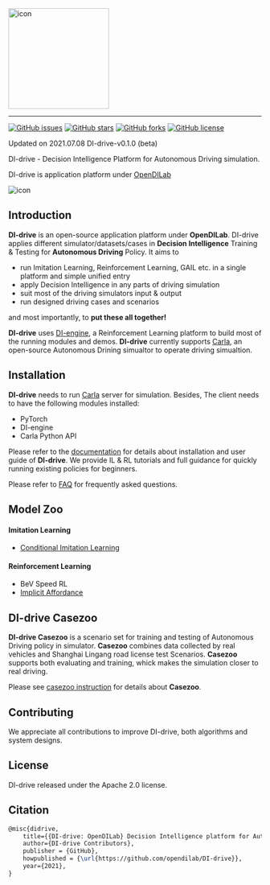 <img src="./docs/figs/DI-drive.png" width="200" alt="icon"/>

---

[![GitHub issues](https://img.shields.io/github/issues/opendilab/DI-drive)](https://github.com/opendilab/DI-drive/issues)
[![GitHub stars](https://img.shields.io/github/stars/opendilab/DI-drive)](https://github.com/opendilab/DI-drive/stargazers)
[![GitHub forks](https://img.shields.io/github/forks/opendilab/DI-drive)](https://github.com/opendilab/DI-drive/network)
[![GitHub license](https://img.shields.io/github/license/opendilab/DI-drive)](https://github.com/opendilab/DI-drive/blob/master/LICENSE)

Updated on 2021.07.08 DI-drive-v0.1.0 (beta)

DI-drive - Decision Intelligence Platform for Autonomous Driving simulation.

DI-drive is application platform under [OpenDILab](http://opendilab.org/)

![icon](./docs/figs/big_cam_auto.png)

## Introduction


**DI-drive** is an open-source application platform under **OpenDILab**. DI-drive applies different simulator/datasets/cases in **Decision Intelligence** Training & Testing for **Autonomous Driving** Policy.
It aims to

- run Imitation Learning, Reinforcement Learning, GAIL etc. in a single platform and simple unified entry
- apply Decision Intelligence in any parts of driving simulation
- suit most of the driving simulators input & output
- run designed driving cases and scenarios

and most importantly, to **put these all together!**

**DI-drive** uses [DI-engine](https://github.com/opendilab/DI-engine), a Reinforcement Learning
platform to build most of the running modules and demos. **DI-drive** currently supports [Carla](http://carla.org),
an open-source Autonomous Drining simualtor to operate driving simualtion.

## Installation

**DI-drive** needs to run [Carla](http://carla.org) server for simulation. Besides, The client needs to have the following modules installed:

- PyTorch
- DI-engine
- Carla Python API

Please refer to the [documentation](https://opendilab.github.io/DI-drive/) for details about installation and user guide of **DI-drive**.
We provide IL & RL tutorials and full guidance for quickly running existing policies for beginners.

Please refer to [FAQ](https://opendilab.github.io/DI-drive/faq/index.html) for frequently asked questions.

## Model Zoo

#### Imitation Learning
- [Conditional Imitation Learning](http://vladlen.info/papers/conditional-imitation.pdf)

#### Reinforcement Learning
- BeV Speed RL
- [Implicit Affordance](https://arxiv.org/abs/1911.10868)

## DI-drive Casezoo

**DI-drive Casezoo** is a scenario set for training and testing of Autonomous Driving policy in simulator.
**Casezoo** combines data collected by real vehicles and Shanghai Lingang road license test Scenarios.
**Casezoo** supports both evaluating and training, whick makes the simulation closer to real driving.

Please see [casezoo instruction](docs/casezoo_instruction.md) for details about **Casezoo**.

## Contributing

We appreciate all contributions to improve DI-drive, both algorithms and system designs.

## License

DI-drive released under the Apache 2.0 license.
## Citation

```latex
@misc{didrive,
    title={{DI-drive: OpenDILab} Decision Intelligence platform for Autonomous Driving simulation},
    author={DI-drive Contributors},
    publisher = {GitHub},
    howpublished = {\url{https://github.com/opendilab/DI-drive}},
    year={2021},
}
```
